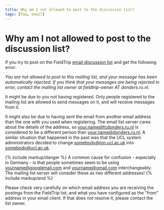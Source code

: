 ```yaml
---
title: Why am I not allowed to post to the discussion list?
tags: [faq, email]
---
```


# Why am I not allowed to post to the discussion list?

If you try to post on the FieldTrip [email discussion list](/discussion_list) and get the following error:

_You are not allowed to post to this mailing list, and your message has been automatically rejected. If you think that your messages are being rejected in error, contact the mailing list owner at fieldtrip-owner AT donders.ru.nl._

It might be due to you not having registered. Only people registered to the mailing list are allowed to send messages on it, and will receive messages from it.

It might also be due to having sent the email from another email address than the one with you used when registering. The email list server cares about the details of the address, so your.name@fcdonders.ru.nl is considered to be a different person than your.name@donders.ru.nl. A similar situation that happened in the past was that the UCL system administrators decided to change somebody@ion.ucl.ac.uk into somebody@ucl.ac.uk.

{% include markup/danger %}
A common cause for confusion - especially in Germany - is that people sometimes seem to be using yourname@googlemail.com and yourname@gmail.com interchangeably. The mailing list server will consider these as two different addresses!
{% include markup/end %}

Please check very carefully on which email address you are receiving the postings from the FieldTrip list, and what you have configured as the "from" address in your email client. If that does not resolve it, please contact the list owner.
